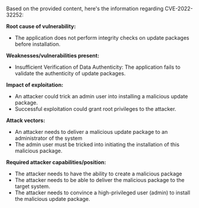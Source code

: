 Based on the provided content, here's the information regarding CVE-2022-32252:

**Root cause of vulnerability:**

*   The application does not perform integrity checks on update packages before installation.

**Weaknesses/vulnerabilities present:**

*   Insufficient Verification of Data Authenticity: The application fails to validate the authenticity of update packages.

**Impact of exploitation:**

*   An attacker could trick an admin user into installing a malicious update package.
*   Successful exploitation could grant root privileges to the attacker.

**Attack vectors:**

*   An attacker needs to deliver a malicious update package to an administrator of the system
*   The admin user must be tricked into initiating the installation of this malicious package.

**Required attacker capabilities/position:**

*   The attacker needs to have the ability to create a malicious package
*   The attacker needs to be able to deliver the malicious package to the target system.
*   The attacker needs to convince a high-privileged user (admin) to install the malicious update package.